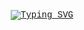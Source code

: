<div align="center" style="
    background-image: url(https://raw.githubusercontent.com/DenverCoder1/minimalistic-wallpaper-collection/main/images/joeyjazz-sp-highrise.jpg);
    background-size: contain;
    background-repeat: no-repeat;
    background-position: center;
    padding: 2rem;
    font-family: 'Courier New', monospace;
    min-height: 500px;
    width: 80%;
    margin: 0 auto;
">

[![Typing SVG](https://readme-typing-svg.demolab.com?font=Poppins&weight=600&size=64&pause=1000&color=CCFE53&center=true&vCenter=true&width=800&height=500&lines=Hi%2C+I'm+Meli+Fetaji+%F0%9F%91%8B)](https://git.io/typing-svg)
</div>
